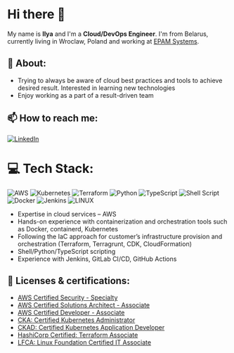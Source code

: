 # Hi there 👋

My name is **Ilya** and I'm a **Cloud/DevOps Engineer**. I'm from Belarus, currently living in Wroclaw, Poland and working at [EPAM Systems](https://www.epam.com/).

## 🧐 About:
- Trying to always be aware of cloud best practices and tools to achieve desired result. Interested in learning new technologies
- Enjoy working as a part of a result-driven team


## 📫 How to reach me:
[![LinkedIn](https://img.shields.io/badge/LinkedIn-%230077B5.svg?logo=linkedin&logoColor=white)](https://linkedin.com/in/https://www.linkedin.com/in/runcloudone/)

# 💻 Tech Stack:
![AWS](https://img.shields.io/badge/AWS-%23FF9900.svg?style=for-the-badge&logo=amazon-aws&logoColor=white) ![Kubernetes](https://img.shields.io/badge/kubernetes-%23326ce5.svg?style=for-the-badge&logo=kubernetes&logoColor=white) ![Terraform](https://img.shields.io/badge/terraform-%235835CC.svg?style=for-the-badge&logo=terraform&logoColor=white) ![Python](https://img.shields.io/badge/python-3670A0?style=for-the-badge&logo=python&logoColor=ffdd54) ![TypeScript](https://img.shields.io/badge/typescript-%23007ACC.svg?style=for-the-badge&logo=typescript&logoColor=white) ![Shell Script](https://img.shields.io/badge/shell_script-%23121011.svg?style=for-the-badge&logo=gnu-bash&logoColor=white) ![Docker](https://img.shields.io/badge/docker-%230db7ed.svg?style=for-the-badge&logo=docker&logoColor=white) ![Jenkins](https://img.shields.io/badge/jenkins-%232C5263.svg?style=for-the-badge&logo=jenkins&logoColor=white) ![LINUX](https://img.shields.io/badge/Linux-FCC624?style=for-the-badge&logo=linux&logoColor=black)

- Expertise in cloud services – AWS 
- Hands-on experience with containerization and orchestration tools such as Docker, containerd, Kubernetes
- Following the IaC approach for customer’s infrastructure provision and orchestration (Terraform, Terragrunt, CDK, CloudFormation)
- Shell/Python/TypeScript scripting
- Experience with Jenkins, GitLab CI/CD, GitHub Actions

## 📜 Licenses & certifications:
- [AWS Certified Security - Specialty](https://www.credly.com/badges/2837ffb7-54e4-4da3-990e-1d05a02c9734/public_url)
- [AWS Certified Solutions Architect - Associate](https://www.credly.com/badges/7a10ed5e-ceba-43c8-bef0-1d54b1983f50/public_url)
- [AWS Certified Developer - Associate](https://www.credly.com/badges/76a3df44-d744-475c-9d7e-ac69a91774e1/public_url)
- [CKA: Certified Kubernetes Administrator](https://www.credly.com/badges/b841b246-38b7-4a80-87c8-207e54486156/public_url)
- [CKAD: Certified Kubernetes Application Developer](https://www.credly.com/badges/b29a9628-51b6-4569-802a-8cf3d0b7d2fc/public_url)
- [HashiCorp Certified: Terraform Associate](https://www.credly.com/badges/d4eb99b2-6736-419e-9aca-ad3fca52c5dd/public_url)
- [LFCA: Linux Foundation Certified IT Associate](https://www.credly.com/badges/e5b5f6d5-8337-43d2-a815-ecaf6a9a3969/public_url)
